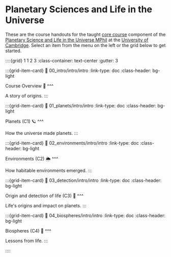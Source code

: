 # Planetary Sciences and Life in the Universe

These are the course handouts for the taught [core course](http://www.pslu.masters.cam.ac.uk/course-overview/) component of the [Planetary Science and Life in the Universe MPhil](http://www.pslu.masters.cam.ac.uk) at the [University of Cambridge](www.cam.ac.uk). Select an item from the menu on the left or the grid below to get started.

::::{grid} 1 1 2 3
:class-container: text-center
:gutter: 3

:::{grid-item-card}
:link: 00_intro/intro/intro
:link-type: doc
:class-header: bg-light

Course Overview 🧭
^^^

A story of origins.
:::

:::{grid-item-card}
:link: 01_planets/intro/intro
:link-type: doc
:class-header: bg-light

Planets (C1) 🪐
^^^

How the universe made planets.
:::

:::{grid-item-card}
:link: 02_environments/intro/intro
:link-type: doc
:class-header: bg-light

Environments (C2) 🌦
^^^

How habitable environments emerged.
:::

:::{grid-item-card}
:link: 03_detection/intro/intro
:link-type: doc
:class-header: bg-light

Origin and detection of life (C3) 🧬
^^^

Life's origins and impact on planets.
:::

:::{grid-item-card}
:link: 04_biospheres/intro/intro
:link-type: doc
:class-header: bg-light

Biospheres (C4) 🦕
^^^

Lessons from life.
:::

::::